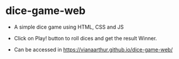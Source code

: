 # dice-game-web
- A simple dice game using HTML, CSS and JS

- Click on Play! button to roll dices and get the result Winner.

- Can be accessed in https://vianaarthur.github.io/dice-game-web/